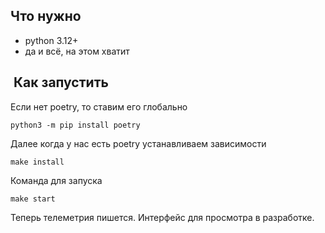 ## Что нужно
* python 3.12+
* да и всё, на этом хватит

##  Как запустить
Если нет poetry, то ставим его глобально
```
python3 -m pip install poetry
```
Далее когда у нас есть poetry устанавливаем зависимости
```
make install
```

Команда для запуска
```
make start
```

Теперь телеметрия пишется. Интерфейс для просмотра в разработке.

